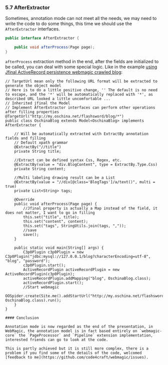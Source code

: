 ### 5.7 AfterExtractor

Sometimes, annotation mode can not meet all the needs, we may need to write the code to do some things, this time we should use the `AfterExtractor` interfaces.

```java
public interface AfterExtractor {

    public void afterProcess(Page page);
}
```

`afterProcess` extraction method in the end, after the fields are initialized to be called, you can deal with some special logic. Like in the example [using Jfinal ActiveRecord persistence webmagic crawled blog](http://www.oschina.net/code/snippet_190591_23456):

```
// TargetUrl mean only the following URL format will be extracted to generate the object model
// Here is to do a little positive change, '' The default is no need to escape, and the '*' will be automatically replaced with '*', as described URL looked a little uncomfortable ...
// Inherited jfinal the Model
// Implement AfterExtractor interfaces can perform other operations after filling properties
@TargetUrl("http://my.oschina.net/flashsword/blog/*")
public class OschinaBlog extends Model<OschinaBlog> implements AfterExtractor {

    // Will be automatically extracted with ExtractBy annotation fields and filling
    // Default xpath grammar
    @ExtractBy("//title")
    private String title;

    //Extract can be defined syntax Css, Regex, etc.
    @ExtractBy(value = "div.BlogContent", type = ExtractBy.Type.Css)
    private String content;

    //Multi labeling drawing result can be a List
    @ExtractBy(value = "//div[@class='BlogTags']/a/text()", multi = true)
    private List<String> tags;

    @Override
    public void afterProcess(Page page) {
        //Jfinal property is actually a Map instead of the field, it does not matter, I want to go in filling
        this.set("title", title);
        this.set("content", content);
        this.set("tags", StringUtils.join(tags, ","));
        //save
        save();
    }

    public static void main(String[] args) {
        C3p0Plugin c3p0Plugin = new C3p0Plugin("jdbc:mysql://127.0.0.1/blog?characterEncoding=utf-8", "blog", "password");
        c3p0Plugin.start();
        ActiveRecordPlugin activeRecordPlugin = new ActiveRecordPlugin(c3p0Plugin);
        activeRecordPlugin.addMapping("blog", OschinaBlog.class);
        activeRecordPlugin.start();
        //Start webmagic
        OOSpider.create(Site.me().addStartUrl("http://my.oschina.net/flashsword/blog/145796"), OschinaBlog.class).run();
    }
}

#### Conclusion

Annotation mode is now regarded as the end of the presentation, in WebMagic, the annotation model is in fact based entirely on `webmagic-core` the `PageProcessor` and `Pipeline` extension implementation, interested friends can go to look at the code.

This is partly achieved but it is still more complex, there is a problem if you find some of the details of the code, welcomed [feedback to me](https://github.com/code4craft/webmagic/issues).
